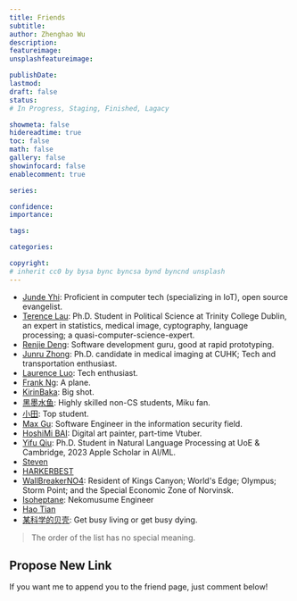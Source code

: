 ```yaml
---
title: Friends
subtitle: 
author: Zhenghao Wu
description: 
featureimage: 
unsplashfeatureimage: 

publishDate: 
lastmod: 
draft: false
status: 
# In Progress, Staging, Finished, Lagacy

showmeta: false
hidereadtime: true
toc: false
math: false
gallery: false
showinfocard: false
enablecomment: true

series: 

confidence: 
importance: 

tags:

categories:

copyright: 
# inherit cc0 by bysa bync byncsa bynd byncnd unsplash
---
```


- [Junde Yhi](https://yhi.moe): Proficient in computer tech (specializing in IoT), open source evangelist.
- [Terence Lau](https://www.cklau.cc/): Ph.D. Student in Political Science at Trinity College Dublin, an expert in statistics, medical image, cyptography, language processing; a quasi-computer-science-expert.
- [Renjie Deng](https://www.drjchn.com/): Software development guru, good at rapid prototyping.
- [Junru Zhong](https://junru.dev/): Ph.D. candidate in medical imaging at CUHK; Tech and transportation enthusiast.
- [Laurence Luo](https://www.lzc.app/): Tech enthusiast.
- [Frank Ng](https://aerofrankie.com/): A plane.
- [KirinBaka](https://9baka.moe/): Big shot.
- [黑墨水鱼](https://aquarium39.moe): Highly skilled non-CS students, Miku fan.
- [小田](https://hixiaotian.com): Top student.
- [Max Gu](https://guxianggao.github.io/): Software Engineer in the information security field.
- [HoshiMi BAI](https://hoshimi.cn/): Digital art painter, part-time Vtuber.
- [Yifu Qiu](https://yfqiu.netlify.app/): Ph.D. Student in Natural Language Processing at UoE & Cambridge, 2023 Apple Scholar in AI/ML.
- [Steven](https://blog.steven53.top)
- [HARKERBEST](https://www.harkerbest.cn)
- [WallBreakerNO4](https://blog.wall-breaker-no4.xyz/): Resident of Kings Canyon; World's Edge; Olympus; Storm Point; and the Special Economic Zone of Norvinsk.
- [Isoheptane](https://blog.cascade.moe/): Nekomusume Engineer
- [Hao Tian](https://www.haotian22.top/)
- [某科学的贝壳](https://blog.ning.moe): Get busy living or get busy dying.

> The order of the list has no special meaning.

## Propose New Link

If you want me to append you to the friend page, just comment below!
